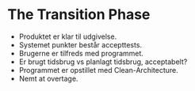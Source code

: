 # The Transition Phase
* Produktet er klar til udgivelse.
* Systemet punkter består accepttests.
* Brugerne er tilfreds med programmet.
* Er brugt tidsbrug vs planlagt tidsbrug, acceptabelt?
* Programmet er opstillet med Clean-Architecture. 
* Nemt at overtage.
